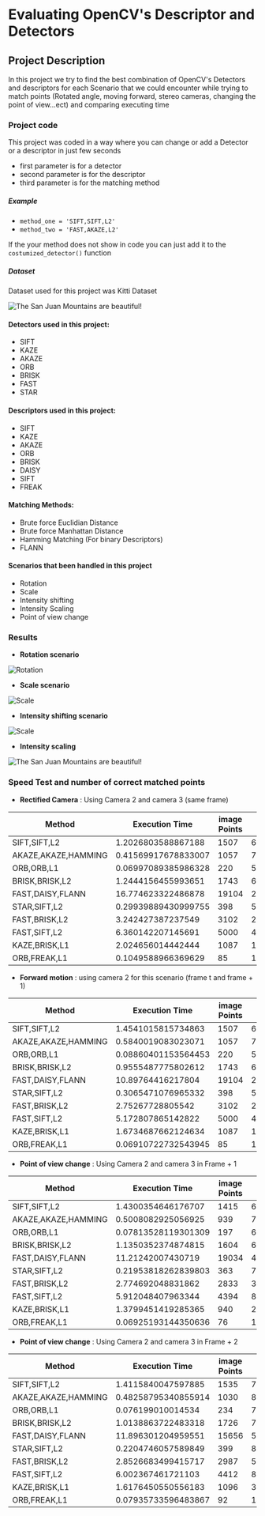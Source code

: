# Evaluating OpenCV's Descriptor and Detectors
## Project Description
In this project we try to find the best combination of OpenCV's Detectors and descriptors for each Scenario that we could encounter while trying to match points (Rotated angle, moving forward, stereo cameras, changing the point of view...ect) and comparing executing time

### Project code
This project was coded in a way where you can change or add a Detector or a descriptor in just few seconds
* first parameter is for a detector
* second parameter is for the descriptor
* third parameter is for the matching method

##### Example

* `method_one = 'SIFT,SIFT,L2'`
* `method_two = 'FAST,AKAZE,L2'`

If the your method does not show in code you can just add it to the `costumized_detector()` function

##### Dataset
Dataset used for this project was Kitti Dataset

![The San Juan Mountains are beautiful!](Results/kitti_dataset.png "Kitti Dataset")

#### Detectors used in this project:
* SIFT
* KAZE
* AKAZE
* ORB
* BRISK
* FAST
* STAR

#### Descriptors used in this project:
* SIFT
* KAZE
* AKAZE
* ORB
* BRISK
* DAISY
* SIFT
* FREAK

#### Matching Methods:
* Brute force Euclidian Distance
* Brute force Manhattan Distance
* Hamming Matching (For binary Descriptors)
* FLANN

#### Scenarios that been handled in this project
* Rotation
* Scale
* Intensity shifting
* Intensity Scaling
* Point of view change

### Results
* **Rotation scenario**

![Rotation](Results/Rotation_Results.png "Kitti Dataset")

* **Scale scenario**

![Scale](Results/Scale_results.png "Kitti Dataset")

* **Intensity shifting scenario**

![Scale](Results/Intensity_shifting_results.png "Kitti Dataset")

* **Intensity scaling**

![The San Juan Mountains are beautiful!](Results/Intensity_scaling_results.png "Kitti Dataset")

### Speed Test and number of correct matched points

* **Rectified Camera** : Using Camera 2 and camera 3 (same frame)

|       Method        |    Execution Time    | image Points |    % of inliers    |
|---------------------|----------------------|--------------|--------------------|
|     SIFT,SIFT,L2    |  1.2026803588867188 |     1507     | 67.82181974305533  |
| AKAZE,AKAZE,HAMMING | 0.41569917678833007 |     1057     | 76.02977136429116  |
|      ORB,ORB,L1     | 0.06997089385986328 |     220      | 54.04514155484244  |
|    BRISK,BRISK,L2   |  1.2444156455993651 |     1743     | 64.23926035865172  |
|   FAST,DAISY,FLANN  |  16.774623322486878 |    19104     | 22.035386241527075 |
|     STAR,SIFT,L2    | 0.29939889430999755 |     398      | 51.70069050213015  |
|    FAST,BRISK,L2    |  3.242427387237549  |     3102     | 20.073394440331928 |
|     FAST,SIFT,L2    |  6.360142207145691  |     5000     | 46.869498521420944 |
|    KAZE,BRISK,L1    |  2.024656014442444  |     1087     | 18.75267438005337  |
|     ORB,FREAK,L1    |  0.1049588966369629 |      85      | 1.322288154431402  |  

* **Forward motion** :  using camera 2 for this scenario (frame t and frame + 1)

|       Method        |    Execution Time    | image Points |    % of inliers    |
|---------------------|----------------------|--------------|--------------------|
|     SIFT,SIFT,L2    |  1.4541015815734863 |     1507     | 67.82181974305533  |
| AKAZE,AKAZE,HAMMING |  0.5840019083023071 |     1057     | 76.02977136429116  |
|      ORB,ORB,L1     | 0.08860401153564453 |     220      | 54.04514155484244  |
|    BRISK,BRISK,L2   |  0.9555487775802612 |     1743     | 64.23926035865172  |
|   FAST,DAISY,FLANN  |  10.89764416217804  |    19104     | 22.035386241527075 |
|     STAR,SIFT,L2    |  0.3065471076965332 |     398      | 51.70069050213015  |
|    FAST,BRISK,L2    |   2.75267728805542  |     3102     | 20.073394440331928 |
|     FAST,SIFT,L2    |  5.172807865142822  |     5000     | 46.869498521420944 |
|    KAZE,BRISK,L1    |  1.6734687662124634 |     1087     | 18.75267438005337  |
|     ORB,FREAK,L1    | 0.06910722732543945 |      85      | 1.322288154431402  |

* **Point of view change** :  Using Camera 2 and camera 3 in Frame + 1

|       Method        |    Execution Time    | image Points |    % of inliers    |
|---------------------|----------------------|--------------|--------------------|
|     SIFT,SIFT,L2    |  1.4300354646176707 |     1415     |  66.3599150745823  |
| AKAZE,AKAZE,HAMMING |  0.5008082925056925 |     939      | 78.22428299647429  |
|      ORB,ORB,L1     | 0.07813528119301309 |     197      | 60.02833874675781  |
|    BRISK,BRISK,L2   |  1.1350352374874815 |     1604     | 65.55277122538197  |
|   FAST,DAISY,FLANN  |  11.21242007430719  |    19034     | 47.58531519192286  |
|     STAR,SIFT,L2    | 0.21953818262839803 |     363      | 79.03677077927321  |
|    FAST,BRISK,L2    |  2.774692048831862  |     2833     |  38.5281586463187  |
|     FAST,SIFT,L2    |  5.912048407963344  |     4394     | 85.29054162945961  |
|    KAZE,BRISK,L1    |  1.3799451419285365 |     940      | 23.492813978682403 |
|     ORB,FREAK,L1    | 0.06925193144350636 |      76      | 17.051412609243087 |

* **Point of view change** :  Using Camera 2 and camera 3 in Frame + 2

|       Method        |    Execution Time    | image Points |    % of inliers    |
|---------------------|----------------------|--------------|--------------------|
|     SIFT,SIFT,L2    |  1.4115840047597885 |     1535     | 77.22183943528765  |
| AKAZE,AKAZE,HAMMING | 0.48258795340855914 |     1030     | 85.86317008610872  |
|      ORB,ORB,L1     |  0.076199010014534  |     234      | 77.91809268236432  |
|    BRISK,BRISK,L2   |  1.0138863722483318 |     1726     |  78.1032573771128  |
|   FAST,DAISY,FLANN  |  11.896301204959551 |    15656     | 56.59739677498384  |
|     STAR,SIFT,L2    |  0.2204746057589849 |     399      | 85.06618113752234  |
|    FAST,BRISK,L2    |  2.8526683499415717 |     2987     | 52.27710836699993  |
|     FAST,SIFT,L2    |  6.002367461721103  |     4412     | 89.42414491491544  |
|    KAZE,BRISK,L1    |  1.6176450550556183 |     1096     | 30.975487875956727 |
|     ORB,FREAK,L1    | 0.07935733596483867 |      92      | 14.491732848338124 |
